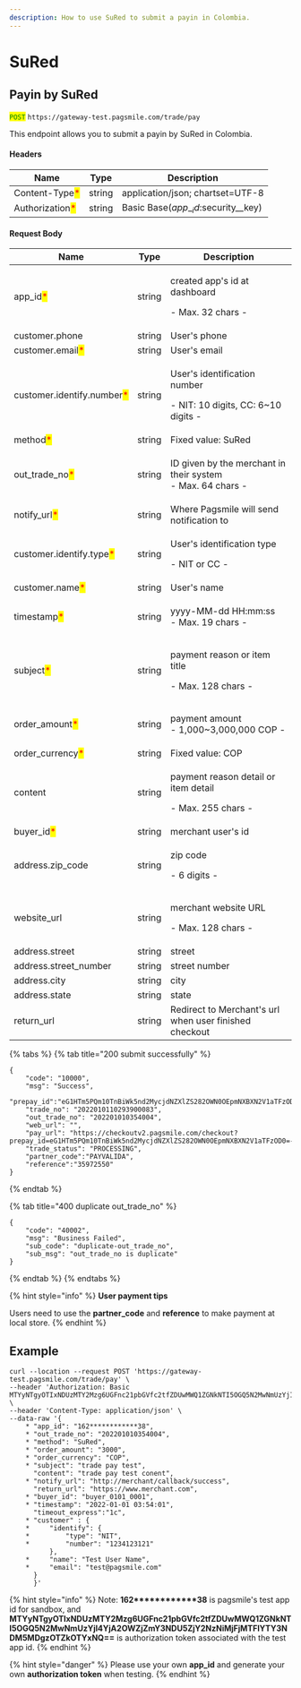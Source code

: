 ```yaml
---
description: How to use SuRed to submit a payin in Colombia.
---
```


# SuRed

## Payin by SuRed

<mark style="color:green;">`POST`</mark> `https://gateway-test.pagsmile.com/trade/pay`

This endpoint allows you to submit a payin by SuRed in Colombia.

#### Headers

| Name                                            | Type   | Description                           |
| ----------------------------------------------- | ------ | ------------------------------------- |
| Content-Type<mark style="color:red;">\*</mark>  | string | application/json; chartset=UTF-8      |
| Authorization<mark style="color:red;">\*</mark> | string | Basic Base($app\__id:$security\__key) |

#### Request Body

| Name                                                       | Type   | Description                                                                   |
| ---------------------------------------------------------- | ------ | ----------------------------------------------------------------------------- |
| app\_id<mark style="color:red;">\*</mark>                  | string | <p>created app's id at dashboard</p><p>- Max. 32 chars -</p>                  |
| customer.phone                                             | string | User's phone                                                                  |
| customer.email<mark style="color:red;">\*</mark>           | string | User's email                                                                  |
| customer.identify.number<mark style="color:red;">\*</mark> | string | <p>User's identification number</p><p>- NIT: 10 digits, CC: 6~10 digits -</p> |
| method<mark style="color:red;">\*</mark>                   | string | Fixed value: SuRed                                                            |
| out\_trade\_no<mark style="color:red;">\*</mark>           | string | <p>ID given by the merchant in their system<br>- Max. 64 chars - </p>         |
| notify\_url<mark style="color:red;">\*</mark>              | string | Where Pagsmile will send notification to                                      |
| customer.identify.type<mark style="color:red;">\*</mark>   | string | <p>User's identification type</p><p>- NIT or CC -</p>                         |
| customer.name<mark style="color:red;">\*</mark>            | string | User's name                                                                   |
| timestamp<mark style="color:red;">\*</mark>                | string | <p>yyyy-MM-dd HH:mm:ss<br>- Max. 19 chars -</p>                               |
| subject<mark style="color:red;">\*</mark>                  | string | <p>payment reason or item title</p><p>- Max. 128 chars -</p>                  |
| order\_amount<mark style="color:red;">\*</mark>            | string | <p>payment amount<br>- 1,000~3,000,000 COP -</p>                              |
| order\_currency<mark style="color:red;">\*</mark>          | string | Fixed value: COP                                                              |
| content                                                    | string | <p>payment reason detail or item detail</p><p>- Max. 255 chars -</p>          |
| buyer\_id<mark style="color:red;">\*</mark>                | string | merchant user's id                                                            |
| address.zip\_code                                          | string | <p>zip code</p><p>- 6 digits -</p>                                            |
| website\_url                                               | string | <p>merchant website URL</p><p>- Max. 128 chars -</p>                          |
| address.street                                             | string | street                                                                        |
| address.street\_number                                     | string | street number                                                                 |
| address.city                                               | string | city                                                                          |
| address.state                                              | string | state                                                                         |
| return\_url                                                | string | Redirect to Merchant's url when user finished checkout                        |

{% tabs %}
{% tab title="200 submit successfully" %}
```
{
    "code": "10000",
    "msg": "Success",
    "prepay_id":"eG1HTm5PQm10TnBiWk5nd2MycjdNZXlZS282OWN0OEpmNXBXN2V1aTFzOD0=-48aB24cB",
    "trade_no": "2022010110293900083",
    "out_trade_no": "202201010354004",
    "web_url": "",
    "pay_url": "https://checkoutv2.pagsmile.com/checkout?prepay_id=eG1HTm5PQm10TnBiWk5nd2MycjdNZXlZS282OWN0OEpmNXBXN2V1aTFzOD0=-48aB24cB",
    "trade_status": "PROCESSING",
    "partner_code":"PAYVALIDA",
    "reference":"35972550"
}
```
{% endtab %}

{% tab title="400 duplicate out_trade_no" %}
```
{
    "code": "40002",
    "msg": "Business Failed",
    "sub_code": "duplicate-out_trade_no",
    "sub_msg": "out_trade_no is duplicate"
}
```
{% endtab %}
{% endtabs %}

{% hint style="info" %}
**User payment tips**

Users need to use the **partner\_code** and **reference** to make payment at local store.
{% endhint %}

## Example

```
curl --location --request POST 'https://gateway-test.pagsmile.com/trade/pay' \
--header 'Authorization: Basic MTYyNTgyOTIxNDUzMTY2Mzg6UGFnc21pbGVfc2tfZDUwMWQ1ZGNkNTI5OGQ5N2MwNmUzYjI4YjA2OWZjZmY3NDU5ZjY2NzNiMjFjMTFlYTY3NDM5MDgzOTZkOTYxNQ==' \
--header 'Content-Type: application/json' \
--data-raw '{
    * "app_id": "162************38",
    * "out_trade_no": "202201010354004",
    * "method": "SuRed",
    * "order_amount": "3000",
    * "order_currency": "COP",
    * "subject": "trade pay test",
      "content": "trade pay test conent",
    * "notify_url": "http://merchant/callback/success",
      "return_url": "https://www.merchant.com",
    * "buyer_id": "buyer_0101_0001",
    * "timestamp": "2022-01-01 03:54:01",
      "timeout_express":"1c",
    * "customer" : {
    *     "identify": {
    *         "type": "NIT",
    *         "number": "1234123121"
          },
    *     "name": "Test User Name",
    *     "email": "test@pagsmile.com"
      }
      }'
```

{% hint style="info" %}
Note:  **162\*\*\*\*\*\*\*\*\*\*\*\*38** is pagsmile's test app id for sandbox, and **MTYyNTgyOTIxNDUzMTY2Mzg6UGFnc21pbGVfc2tfZDUwMWQ1ZGNkNTI5OGQ5N2MwNmUzYjI4YjA2OWZjZmY3NDU5ZjY2NzNiMjFjMTFlYTY3NDM5MDgzOTZkOTYxNQ==** is authorization token associated with the test app id.&#x20;
{% endhint %}

{% hint style="danger" %}
Please use your own **app\_id** and generate your own **authorization token** when testing.
{% endhint %}
